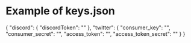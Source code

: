 # Example of keys.json
{
    "discord": {
        "discordToken": ""
    },
    "twitter": {
        "consumer_key": "",
        "consumer_secret": "",
        "access_token": "",
        "access_token_secret": ""
    }
}
